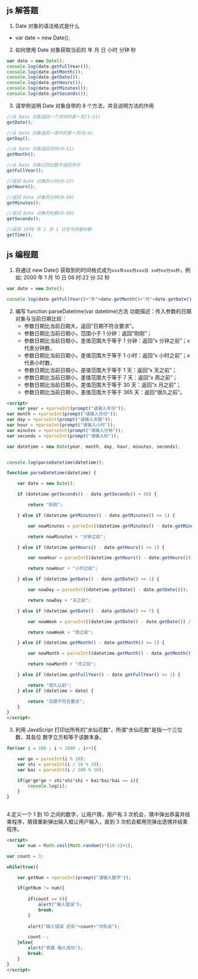 ## js 解答题

1. Date 对象的语法格式是什么

- var date = new Date();

2. 如何使用 Date 对象获取当前的 年 月 日 小时 分钟 秒

```js
var date = new Date();
console.log(date.getFullYear());
console.log(date.getMonth());
console.log(date.getDate());
console.log(date.getHours());
console.log(date.getMinutes());
console.log(date.getSeconds());
```

3. 请举例说明 Date 对象自带的 8 个方法，并且说明方法的作用

```js
//从 Date 对象返回一个月中的某一天(1~31)
getDate();

//从 Date 对象返回一周中的某一天(0~6)
getDay();

//从 Date 对象返回月份(0~11)
getMonth();

//从 Date 对象以四位数字返回年份
getFullYear();

//返回 Date 对象的小时(0~23)
getHours();

//返回 Date 对象的分钟(0~59)
getMinutes();

//返回 Date 对象的秒数(0~59)
getSeconds();

//返回 1970 年 1 月 1 日至今的毫秒数
getTime();
```

## js 编程题

1. 将通过 new Date() 获取到的时间格式成为`xxx年xxx月xxx日 xx时xx分xx秒`，例如: 2000 年 1 月 10 日 08 时:22 分:32 秒

```js
var date = new Date(); 

console.log(date.getFullYear()+"年"+date.getMonth()+"月"+date.getDate()+"日  "+date.getHours()+"时"+date.getMinutes()+"分"+date.getSeconds()+"秒");
```

2. 编写 function parseDatetime(var datetime)方法
   功能描述：传入参数的日期对象与当前日期比较：
   - 参数日期比当前日期大，返回”日期不符合要求”。
   - 参数日期比当前日期小，范围小于 1 分钟：返回“刚刚”；
   - 参数日期比当前日期小，差值范围大于等于 1 分钟：返回“x 分钟之前”；x 代表分钟数，
   - 参数日期比当前日期小，差值范围大于等于 1 小时：返回“x 小时之前”；x 代表小时数，
   - 参数日期比当前日期小，差值范围大于等于 1 天：返回“x 天之前”；
   - 参数日期比当前日期小，差值范围大于等于 7 天：返回“x 周之前”；
   - 参数日期比当前日期小，差值范围大于等于 30 天：返回“x 月之前”；
   - 参数日期比当前日期小，差值范围大于等于 365 天：返回“很久之前”。

```html
<script>
    var year = +parseInt(prompt("请输入年份"));
var month = +parseInt(prompt("请输入月份"));
var day = +parseInt(prompt("请输入天数"));
var hour = +parseInt(prompt("请输入小时"));
var minutes = +parseInt(prompt("请输入分钟"));
var seconds = +parseInt(prompt("请输入秒"));

var datetime = new Date(year, month, day, hour, minutes, seconds);


console.log(parseDatetime(datetime));

function parseDatetime(datetime) {

    var date = new Date();

    if (datetime.getSeconds() - date.getSeconds() < 60) {

        return "刚刚";

    } else if (datetime.getMinutes() - date.getMinutes() >= 1) {

        var nowMinutes = parseInt((datetime.getMinutes() - date.getMinutes()));

        return nowMinutes + "分钟之前";

    } else if (datetime.getHours() - date.getHours() >= 1) {

        var nowHour = parseInt((datetime.getHours() - date.getHours()));

        return nowHour + "小时之前";

    } else if (datetime.getDate() - date.getDate() >= 1) {

        var nowDay = parseInt((datetime.getDate() - date.getDate()));

        return nowDay + "天之前";

    } else if (datetime.getDate() - date.getDate() >= 7) {

        var nowWeek = parseInt((datetime.getDate() - date.getDate()) / 7);

        return nowWeek + "周之前";

    } else if (datetime.getMonth() - date.getMonth() >= 1) {

        var nowMonth = parseInt((datetime.getMonth() - date.getMonth()));

        return nowMonth + "月之前";

    } else if (datetime.getFullYear() - date.getFullYear() >= 1) {

        return "很久以前";
    } else if (datetime > date) {

        return "日期不符合要求";
    }
}
</script>
```

3. 利用 JavaScript 打印出所有的"水仙花数"，所谓"水仙花数"是指一个三位数，其各位 数字立方和等于该数本身。

```js
for(var i = 100 ; i < 1000 ; i++){

    var ge = parseInt(i % 10);
    var shi = parseInt(i / 10 % 10);
    var bai = parseInt(i / 100 % 10);

    if(ge*ge*ge + shi*shi*shi + bai*bai*bai == i){
        console.log(i);
    }
} 
 
```

4.定义一个 1 到 10 之间的数字，让用户猜，用户有 3 次机会，猜中弹出恭喜并结束程序，猜错重新弹出输入框让用户输入，直到 3 次机会都用完弹出遗憾并结束程序。

```html
<script>
    var num = Math.ceil(Math.random()*(10-1)+1);

var count = 3;

while(true){

    var getNum = +parseInt(prompt("请输入数字"));

    if(getNum != num){
        
        if(count == 0){
            alert("输入错误");
            break;
        }
     
        alert("输入错误 还有"+count+"次机会");

        count--;
    }else{
        alert("恭喜 输入成功");
        break;
    }
}
</script>
```
